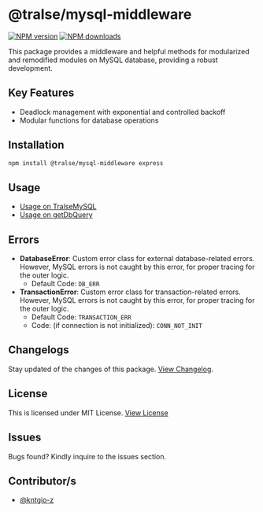 # @tralse/mysql-middleware

<span class="badge-npmversion"><a href="https://npmjs.org/package/@tralse/mysql-middleware" title="View this project on NPM"><img src="https://img.shields.io/npm/v/%40tralse%2Fmysql-middleware" alt="NPM version" /></a></span>
<span class="badge-npmdownloads"><a href="https://npmjs.org/package/pg" title="View this project on NPM"><img src="https://img.shields.io/npm/dm/%40tralse%2Fmysql-middleware.svg" alt="NPM downloads" /></a></span>

This package provides a middleware and helpful methods for modularized and remodified modules on MySQL database, providing a robust development.

## Key Features

- Deadlock management with exponential and controlled backoff
- Modular functions for database operations

## Installation

```bash
npm install @tralse/mysql-middleware express
```

## Usage

- [Usage on TralseMySQL](./docs/TRALSEMYSQL.md)
- [Usage on getDbQuery](./docs/DBQUERY.md)

## Errors

- **DatabaseError**: Custom error class for external database-related errors. However, MySQL errors is not caught by this error, for proper tracing for the outer logic.
  - Default Code: `DB_ERR`
- **TransactionError**: Custom error class for transaction-related errors. However, MySQL errors is not caught by this error, for proper tracing for the outer logic.
  - Default Code: `TRANSACTION_ERR`
  - Code: (if connection is not initialized): `CONN_NOT_INIT`

## Changelogs

Stay updated of the changes of this package. [View Changelog](./CHANGELOG.md).

## License

This is licensed under MIT License. [View License](./LICENSE)

## Issues

Bugs found? Kindly inquire to the issues section.

## Contributor/s

- [@kntgio-z](https://github.com/kntgio-z)

